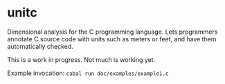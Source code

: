# unitc
Dimensional analysis for the C programming language. Lets programmers annotate C source code with units such as meters or feet, and have them automatically checked.

This is a work in progress. Not much is working yet.

Example invocation: `cabal run doc/examples/example1.c`
